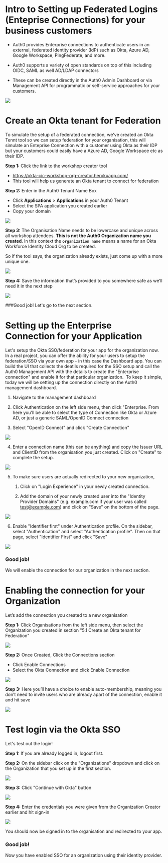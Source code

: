 
# Intro to Setting up Federated Logins (Enteprise Connections) for your business customers


- Auth0 provides Enterprise connections to authenticate users in an external, federated identity provider (IdP) such as Okta, Azure AD, Google Workspace, PingFederate, and more.



- Auth0 supports a variety of open standards on top of this including OIDC, SAML as well AD/LDAP connectors



-  These can be created directly in the Auth0 Admin Dashboard or via Management API for programmatic or self-service approaches for your customers.



![](https://github.com/lerer/cic2-workshop/blob/main/images/005/ent-conn-logo.png?raw=true)


# Create an Okta tenant for Federation

To simulate the setup of a federated connection, we've created an Okta Tennt tool so we can setup federation for your organisation, this will simulate an Enteprise Connection with a customer using Okta as their IDP but your customers could easily have a Azure AD, Google Workspace etc as their IDP.


**Step 1:** Click the link to the workshop creator tool
- https://okta-cic-workshop-org-creator.herokuapp.com/
- This tool will help us generate an Okta tenant to connect for federation

**Step 2:** Enter in the Auth0 Tenant Name Box 
- Click **Applications** > **Applications** in your Auth0 Tenant
- Select the SPA application you created earlier
- Copy your domain

![](https://github.com/lerer/cic2-workshop/blob/main/images/005/tenant-name.png?raw=true)



**Step 3:** The Organisation Name needs to be lowercase and unique across all workshop attendees. **This is not the Auth0 Organization name you created**. In this context the **`organization name`** means a name for an Okta Workforce Identity Cloud Org to be created.    


⁠⁠So if the tool says, the organization already exists, just come up with a more unique one.


![](https://github.com/lerer/cic2-workshop/blob/main/images/005/conn-create-setup.png?raw=true)



**Step 4:** Save the information that’s provided to you somewhere safe as we’ll need it in the next step


![](https://github.com/lerer/cic2-workshop/blob/main/images/005/your-new-conn.png?raw=true)



###Good job!
Let's go to the next section.

# Setting up the Enterprise Connection for your Application

Let's setup the Okta SSO/federation for your app for the organization now.      
⁠
⁠In a real project, you can offer the ability for your users to setup the federation/SSO via your own app - in this case the Dashboard app. You can build the UI that collects the deatils required for the SSO setup and call the Auth0 Management API with the details to create the "Enterprise connection" and enable it for that particular organization.
⁠
⁠To keep it simple, today we will be setting up the connection directly on the Auth0 management dashboard.


1. Navigate to the management dashboard


2. Click Authentication on the left side menu, then click "Enterprise.
⁠From here you’ll be able to select the type of Connection like Okta or Azure AD, or just a generic SAML/OpenID Connect connection


3. Select "OpenID Connect" and click "Create Connection"


![](https://github.com/lerer/cic2-workshop/blob/main/images/005/cic-new-ent-conn.png?raw=true)



4. Enter a connection name (this can be anything) and copy the Issuer URL and ClientID from the organisation you just created. Click on "Create" to complete the setup.

![](https://github.com/lerer/cic2-workshop/blob/main/images/005/cic-new-conn-details.png?raw=true)




5. To make sure users are actually redirected to your new organization, 
   1. Click on "Login Experience" in your newly created connection.

   2. Add the domain of your newly created user into the "Identity Provider Domains" (e.g. example.com if your user was called test@example.com) and click on "Save" on the bottom of the page.

![](https://github.com/lerer/cic2-workshop/blob/main/images/005/login-exp.png?raw=true)


6. Enable "Identifier first" under Authentication profile. On the sidebar, select "Authentication" and select "Authentication profile". Then on that page, select "Identifier First" and click "Save"


![](https://github.com/lerer/cic2-workshop/blob/main/images/005/auth-profile-save.png?raw=true)


### Good job!
We will enable the connection for our organization in the next section.


# Enabling the connection for your Organization

Let’s add the connection you created to a new organisation


**Step 1:** Click Organisations from the left side menu, then select the Organization you created in section "5.1 Create an Okta tenant for Federation"


![](https://github.com/lerer/cic2-workshop/blob/main/images/005/select-org.png?raw=true)   


**Step 2:** Once Created, Click the Connections section
- Click Enable Connections
- Select the Okta Connection and click Enable Connection


![](https://github.com/lerer/cic2-workshop/blob/main/images/005/select-conn.png?raw=true)   


**Step 3:** Here you’ll have a choice to enable auto-membership, meaning you don’t need to invite users who are already apart of the connection, enable it and hit save


![](https://github.com/lerer/cic2-workshop/blob/main/images/005/save-enabled-conn.png?raw=true)   


# Test login via the Okta SSO

Let's test out the login!


**⁠Step 1:** If you are already logged in, logout first.   

**Step 2:** On the sidebar click on the "Organizations" dropdown and click on the Organization that you set up in the first section.   


![](https://github.com/lerer/cic2-workshop/blob/main/images/005/web-select-org.png?raw=true)   


**Step 3:** Click "Continue with Okta" button     


![](https://github.com/lerer/cic2-workshop/blob/main/images/005/switch-login-to-ent-conn.png?raw=true)   


**Step 4:** Enter the credentials you were given from the Organization Creator earlier and hit sign-in     


![](https://github.com/lerer/cic2-workshop/blob/main/images/005/login-with-ent-conn.png?raw=true)   


You should now be signed in to the organisation and redirected to your app.  


### Good job!
Now you have enabled SSO for an organization using their identity provider.


